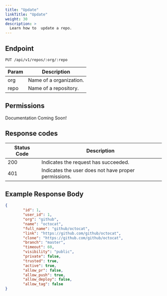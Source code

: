 ```yaml
---
title: "Update"
linkTitle: "Update"
weight: 30
description: >
  Learn how to  update a repo.
---
```


## Endpoint

```
PUT /api/v1/repos/:org/:repo
```

| Param | Description |
|---|---|
| org | Name of a organization. |
| repo | Name of a repository. |

## Permissions

Documentation Coming Soon!

## Response codes

| Status Code | Description |
|---|---|
| 200 | Indicates the request has succeeded. |
| 401 | Indicates the user does not have proper permissions. |

## Example Response Body

```json
{
		"id": 1,
		"user_id": 1,
		"org": "github",
		"name": "octocat",
		"full_name": "github/octocat",
		"link": "https://github.com/github/octocat",
		"clone": "https://github.com/github/octocat",
		"branch": "master",
		"timeout": 60,
		"visibility": "public",
		"private": false,
		"trusted": true,
		"active": true,
		"allow_pr": false,
		"allow_push": true,
		"allow_deploy": false,
		"allow_tag": false
}
```
